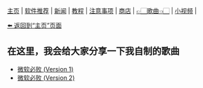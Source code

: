 [主页](./) | [软件推荐](./software) | [新闻](./news) | [教程](./tutorial) |
[注意事项](./notes) | [商店](./shop) | [👉🏻歌曲👈🏻](./songs) | [小视频](./videos) |

[⬅️ 返回到“主页”页面](./)

## 在这里，我会给大家分享一下我自制的歌曲

- [微软必败 (Version 1)](./songs-microsoft's_inevitable_defeat_v1)
- [微软必败 (Version 2)](./songs-microsoft's_inevitable_defeat_v2)